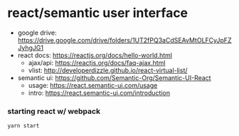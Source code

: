 # react/semantic user interface

* google drive: https://drive.google.com/drive/folders/1UT2fPQ3aCdSEAvMtOLFCyJpFZJyhgJG1
* react docs: https://reactjs.org/docs/hello-world.html
  * ajax/api: https://reactjs.org/docs/faq-ajax.html
  * vlist: http://developerdizzle.github.io/react-virtual-list/
* semantic ui: https://github.com/Semantic-Org/Semantic-UI-React
  * usage: https://react.semantic-ui.com/usage
  * intro: https://react.semantic-ui.com/introduction

### starting react w/ webpack

    yarn start
